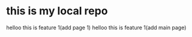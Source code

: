 # this is my local repo
helloo this is feature 1(add page 1)
helloo this is feature 1(add main page)